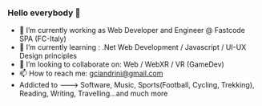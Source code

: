 ### Hello everybody 👋

- 🔭 I’m currently working as Web Developer and Engineer @ Fastcode SPA (FC-Italy)
- 🌱 I’m currently learning : .Net Web Development / Javascript / UI-UX Design principles 
- 👯 I’m looking to collaborate on: Web / WebXR / VR (GameDev)
- 📫 How to reach me: gciandrini@gmail.com 
- Addicted to ---> Software, Music, Sports(Football, Cycling, Trekking), Reading, Writing, Travelling...and much more 
